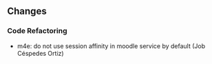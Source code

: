 ## Changes

### Code Refactoring

* m4e: do not use session affinity in moodle service by default (Job Céspedes Ortiz)
